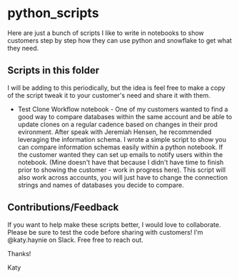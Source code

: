 # python_scripts
Here are just a bunch of scripts I like to write in notebooks to show customers step by step how they can use python and snowflake to get what they need.
## Scripts in this folder
I will be adding to this periodically, but the idea is feel free to make a copy of the script tweak it to your customer's need and share it with them.
- Test Clone Workflow notebook - One of my customers wanted to find a good way to compare databases within the same account and be able to update clones on a regular cadence based on changes in their prod evironment.  After speak with Jeremiah Hensen, he recommended leveraging the information schema.  I wrote a simple script to show you can compare information schemas easily within a python notebook.  If the customer wanted they can set up emails to notify users within the notebook.  (Mine doesn't have that because I didn't have time to finish prior to showing the customer - work in progress here). This script will also work across accounts, you will just have to change the connection strings and names of databases you decide to compare.
## Contributions/Feedback
If you want to help make these scripts better, I would love to collaborate.  Please be sure to test the code before sharing with customers!  I'm @katy.haynie on Slack.  Free free to reach out.

Thanks!

Katy
